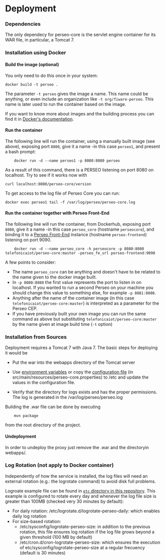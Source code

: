 # Deployment

### Dependencies

The only dependecy for perseo-core is the servlet engine container for its WAR file, in particular, a Tomcat 7.

### Installation using Docker

#### Build the image (optional)

You only need to do this once in your system:

    docker build -t perseo .

The parameter `-t perseo` gives the image a name. This name could be anything, or even include an organization like
`-t org/fiware-perseo`. This name is later used to run the container based on the image.

If you want to know more about images and the building process you can find it in [Docker's documentation](https://docs.docker.com/userguide/dockerimages/).

#### Run the container

The following line will run the container, using a manually built image (see above),
exposing port `8080`, give it a name -in this case `perseo1`, and present a bash prompt:

        docker run -d --name perseo1 -p 8080:8080 perseo

As a result of this command, there is a PERSEO listening on port 8080 on localhost. Try to see if it works now with

    curl localhost:8080/perseo-core/version
    
To get access to the log file of Perseo Core you can run:

```
docker exec perseo1 tail -f /var/log/perseo/perseo-core.log
```

#### Run the container together with Perseo Front-End

The following line will run the container, from Dockerhub, exposing port `8080`, give it a name -in this case `perseo_core` (hostname `perseocore`),
and binding it to a [Perseo Front-End](https://github.com/telefonicaid/perseo-fe)
instance (hostname `perseo-frontend`) listening on port 9090.

        docker run -d --name perseo_core -h perseocore -p 8080:8080 telefonicaiot/perseo-core:master -perseo_fe_url perseo-frontend:9090

A few points to consider:

* The name `perseo_core` can be anything and doesn't have to be related to the name given to the docker image built.
* In `-p 8080:8080` the first value represents the port to listen in on localhost. If you wanted to run a second Perseo on your machine
you should change this value to something else, for example `-p 8081:8080`.
* Anything after the name of the container image (in this case `telefonicaiot/perseo-core:master`) is interpreted as a parameter for the Perseo CEP. 
* If you have previously built your own image you can run the same command as above but substituting `telefonicaiot/perseo-core:master` by the
name given at image build time (`-t` option)

### Installation from Sources

Deployment requires a Tomcat 7 with Java 7. The basic steps for deploying it would be

* Put the war into the webapps directory of the Tomcat server
* Use [environment variables](config.md#configure-perseo-core-with-environment-vars) or copy the [configuration file](config.md#configure-perseo-core-with-configuration-file) (in src/main/resources/perseo-core.properties) to /etc and update the values in the configuration file.

* Verify that the directory for logs exists and has the proper permissions. The log is generated in the /var/log/perseo/perseo.log

Building the .war file can be done by executing
```
    mvn package
```
from the root directory of the project.

#### Undeployment
In order to undeploy the proxy just remove the .war and the directoryin webapps/.


### Log Rotation (not apply to Docker container)
Independently of how the service is installed, the log files will need an external rotation (e.g.: the logrotate command) to avoid disk full problems.

Logroate example file can be found in [`etc` directory in this repository](../etc). This example is configured to rotate every day and whenever the log file size is greater than 100MB (checked very 30 minutes by default):
* For daily rotation: /etc/logrotate.d/logrotate-perseo-daily: which enables daily log rotation
* For size-based rotation:
    * /etc/sysconfig/logrotate-perseo-size: in addition to the previous rotation, this file ensures log rotation if the log file grows beyond a given threshold (100 MB by default)
    * /etc/cron.d/cron-logrotate-perseo-size: which ensures the execution of etc/sysconfig/logrotate-perseo-size at a regular frecuency (default is 30 minutes)
